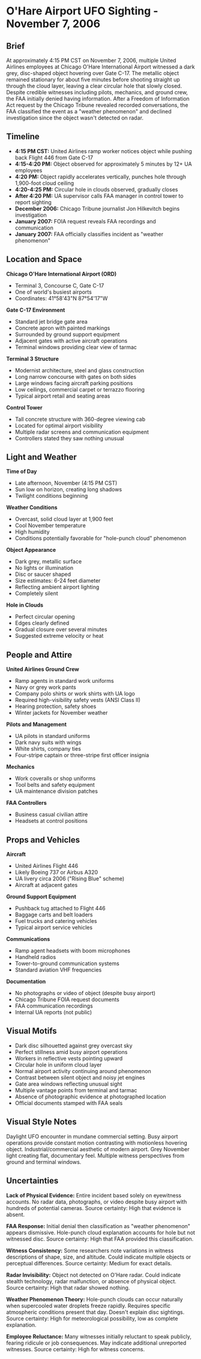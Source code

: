 # O'Hare Airport UFO Sighting - November 7, 2006

## Brief
At approximately 4:15 PM CST on November 7, 2006, multiple United Airlines employees at Chicago O'Hare International Airport witnessed a dark grey, disc-shaped object hovering over Gate C-17. The metallic object remained stationary for about five minutes before shooting straight up through the cloud layer, leaving a clear circular hole that slowly closed. Despite credible witnesses including pilots, mechanics, and ground crew, the FAA initially denied having information. After a Freedom of Information Act request by the Chicago Tribune revealed recorded conversations, the FAA classified the event as a "weather phenomenon" and declined investigation since the object wasn't detected on radar.

## Timeline
- **4:15 PM CST:** United Airlines ramp worker notices object while pushing back Flight 446 from Gate C-17
- **4:15-4:20 PM:** Object observed for approximately 5 minutes by 12+ UA employees
- **4:20 PM:** Object rapidly accelerates vertically, punches hole through 1,900-foot cloud ceiling
- **4:20-4:25 PM:** Circular hole in clouds observed, gradually closes
- **After 4:20 PM:** UA supervisor calls FAA manager in control tower to report sighting
- **December 2006:** Chicago Tribune journalist Jon Hilkevitch begins investigation
- **January 2007:** FOIA request reveals FAA recordings and communication
- **January 2007:** FAA officially classifies incident as "weather phenomenon"

## Location and Space
**Chicago O'Hare International Airport (ORD)**
- Terminal 3, Concourse C, Gate C-17
- One of world's busiest airports
- Coordinates: 41°58'43"N 87°54'17"W

**Gate C-17 Environment**
- Standard jet bridge gate area
- Concrete apron with painted markings
- Surrounded by ground support equipment
- Adjacent gates with active aircraft operations
- Terminal windows providing clear view of tarmac

**Terminal 3 Structure**
- Modernist architecture, steel and glass construction
- Long narrow concourse with gates on both sides
- Large windows facing aircraft parking positions
- Low ceilings, commercial carpet or terrazzo flooring
- Typical airport retail and seating areas

**Control Tower**
- Tall concrete structure with 360-degree viewing cab
- Located for optimal airport visibility
- Multiple radar screens and communication equipment
- Controllers stated they saw nothing unusual

## Light and Weather
**Time of Day**
- Late afternoon, November (4:15 PM CST)
- Sun low on horizon, creating long shadows
- Twilight conditions beginning

**Weather Conditions**
- Overcast, solid cloud layer at 1,900 feet
- Cool November temperature
- High humidity
- Conditions potentially favorable for "hole-punch cloud" phenomenon

**Object Appearance**
- Dark grey, metallic surface
- No lights or illumination
- Disc or saucer shaped
- Size estimates: 6-24 feet diameter
- Reflecting ambient airport lighting
- Completely silent

**Hole in Clouds**
- Perfect circular opening
- Edges clearly defined
- Gradual closure over several minutes
- Suggested extreme velocity or heat

## People and Attire
**United Airlines Ground Crew**
- Ramp agents in standard work uniforms
- Navy or grey work pants
- Company polo shirts or work shirts with UA logo
- Required high-visibility safety vests (ANSI Class II)
- Hearing protection, safety shoes
- Winter jackets for November weather

**Pilots and Management**
- UA pilots in standard uniforms
- Dark navy suits with wings
- White shirts, company ties
- Four-stripe captain or three-stripe first officer insignia

**Mechanics**
- Work coveralls or shop uniforms
- Tool belts and safety equipment
- UA maintenance division patches

**FAA Controllers**
- Business casual civilian attire
- Headsets at control positions

## Props and Vehicles
**Aircraft**
- United Airlines Flight 446
- Likely Boeing 737 or Airbus A320
- UA livery circa 2006 ("Rising Blue" scheme)
- Aircraft at adjacent gates

**Ground Support Equipment**
- Pushback tug attached to Flight 446
- Baggage carts and belt loaders
- Fuel trucks and catering vehicles
- Typical airport service vehicles

**Communications**
- Ramp agent headsets with boom microphones
- Handheld radios
- Tower-to-ground communication systems
- Standard aviation VHF frequencies

**Documentation**
- No photographs or video of object (despite busy airport)
- Chicago Tribune FOIA request documents
- FAA communication recordings
- Internal UA reports (not public)

## Visual Motifs
- Dark disc silhouetted against grey overcast sky
- Perfect stillness amid busy airport operations
- Workers in reflective vests pointing upward
- Circular hole in uniform cloud layer
- Normal airport activity continuing around phenomenon
- Contrast between silent object and noisy jet engines
- Gate area windows reflecting unusual sight
- Multiple vantage points from terminal and tarmac
- Absence of photographic evidence at photographed location
- Official documents stamped with FAA seals

## Visual Style Notes
Daylight UFO encounter in mundane commercial setting. Busy airport operations provide constant motion contrasting with motionless hovering object. Industrial/commercial aesthetic of modern airport. Grey November light creating flat, documentary feel. Multiple witness perspectives from ground and terminal windows.

## Uncertainties
**Lack of Physical Evidence:** Entire incident based solely on eyewitness accounts. No radar data, photographs, or video despite busy airport with hundreds of potential cameras. Source certainty: High that evidence is absent.

**FAA Response:** Initial denial then classification as "weather phenomenon" appears dismissive. Hole-punch cloud explanation accounts for hole but not witnessed disc. Source certainty: High that FAA provided this classification.

**Witness Consistency:** Some researchers note variations in witness descriptions of shape, size, and altitude. Could indicate multiple objects or perceptual differences. Source certainty: Medium for exact details.

**Radar Invisibility:** Object not detected on O'Hare radar. Could indicate stealth technology, radar malfunction, or absence of physical object. Source certainty: High that radar showed nothing.

**Weather Phenomenon Theory:** Hole-punch clouds can occur naturally when supercooled water droplets freeze rapidly. Requires specific atmospheric conditions present that day. Doesn't explain disc sightings. Source certainty: High for meteorological possibility, low as complete explanation.

**Employee Reluctance:** Many witnesses initially reluctant to speak publicly, fearing ridicule or job consequences. May indicate additional unreported witnesses. Source certainty: High for witness concerns.